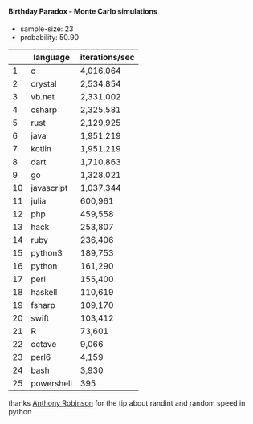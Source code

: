 #### Birthday Paradox - Monte Carlo simulations

* sample-size: 23
* probability: 50.90

| | language | iterations/sec |
|--|--|--|
1|c|4,016,064
2|crystal|2,534,854
3|vb.net|2,331,002
4|csharp|2,325,581
5|rust|2,129,925
6|java|1,951,219
7|kotlin|1,951,219
8|dart|1,710,863
9|go|1,328,021
10|javascript|1,037,344
11|julia|600,961
12|php|459,558
13|hack|253,807
14|ruby|236,406
15|python3|189,753
16|python|161,290
17|perl|155,400
18|haskell|110,619
19|fsharp|109,170
20|swift|103,412
21|R|73,601
22|octave|9,066
23|perl6|4,159
24|bash|3,930
25|powershell|395

thanks [Anthony Robinson](https://github.com/anthonycrobinson) for the tip about randint and random speed in python
